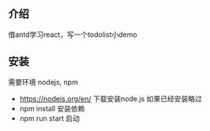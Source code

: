 ## 介绍
借antd学习react，写一个todolist小demo
## 安装
需要环境 nodejs, npm
* https://nodejs.org/en/ 下载安装node.js  如果已经安装略过
* npm install 安装依赖
* npm run start 启动
<!-- * 默认端口8000 访问地址：http://localhost:8000 -->